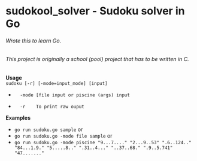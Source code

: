 # sudokool_solver - Sudoku solver in Go
###### Wrote this to learn Go.
###### This project is originally a school (pool) project that has to be written in C.

 **Usage**<br />
 	`sudoku [-r] [-mode=input_mode] [input]`
*		-mode [file input or piscine (args) input
*		-r    To print raw ouput

 **Examples**<br />
*	`go run sudoku.go sample` or
*	`go run sudoku.go -mode file sample` or
*	`go run sudoku.go -mode piscine "9...7...." "2...9..53" ".6..124.." "84...1.9." "5.....8.." ".31..4..." "..37..68." ".9..5.741" "47......."`
